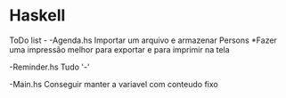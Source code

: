 Haskell
=======

ToDo list -
-Agenda.hs
	Importar um arquivo e armazenar Persons
	*Fazer uma impressão melhor para exportar e para imprimir na tela

-Reminder.hs
	Tudo '-'

-Main.hs
	Conseguir manter a variavel com conteudo fixo
